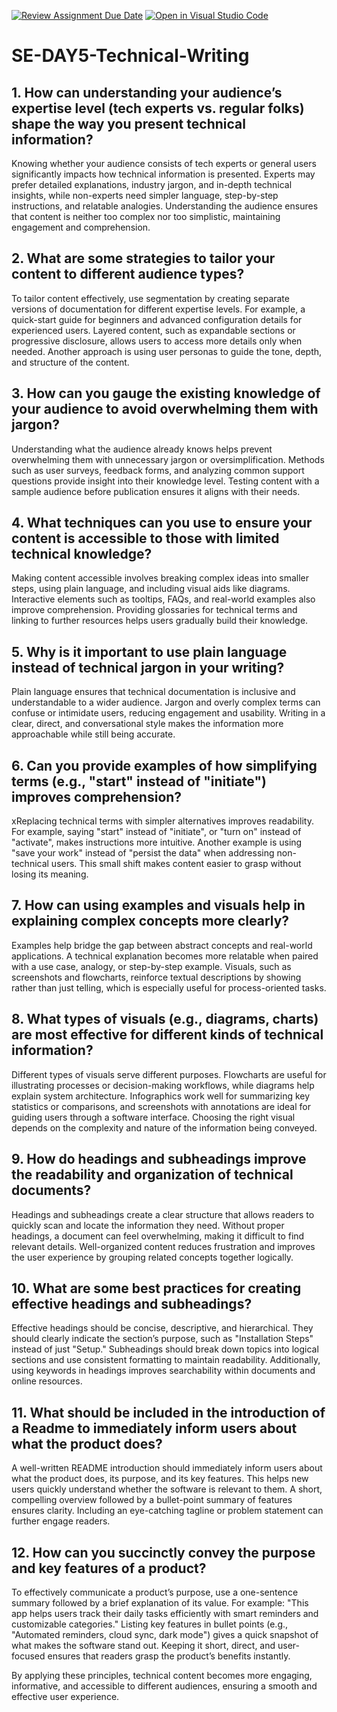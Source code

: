 [![Review Assignment Due Date](https://classroom.github.com/assets/deadline-readme-button-22041afd0340ce965d47ae6ef1cefeee28c7c493a6346c4f15d667ab976d596c.svg)](https://classroom.github.com/a/zsAR-pyY)
[![Open in Visual Studio Code](https://classroom.github.com/assets/open-in-vscode-2e0aaae1b6195c2367325f4f02e2d04e9abb55f0b24a779b69b11b9e10269abc.svg)](https://classroom.github.com/online_ide?assignment_repo_id=18524940&assignment_repo_type=AssignmentRepo)
# SE-DAY5-Technical-Writing
## 1. How can understanding your audience’s expertise level (tech experts vs. regular folks) shape the way you present technical information?
Knowing whether your audience consists of tech experts or general users significantly impacts how technical information is presented. Experts may prefer detailed explanations, industry jargon, and in-depth technical insights, while non-experts need simpler language, step-by-step instructions, and relatable analogies. Understanding the audience ensures that content is neither too complex nor too simplistic, maintaining engagement and comprehension.

## 2. What are some strategies to tailor your content to different audience types?
To tailor content effectively, use segmentation by creating separate versions of documentation for different expertise levels. For example, a quick-start guide for beginners and advanced configuration details for experienced users. Layered content, such as expandable sections or progressive disclosure, allows users to access more details only when needed. Another approach is using user personas to guide the tone, depth, and structure of the content.

## 3. How can you gauge the existing knowledge of your audience to avoid overwhelming them with jargon?
Understanding what the audience already knows helps prevent overwhelming them with unnecessary jargon or oversimplification. Methods such as user surveys, feedback forms, and analyzing common support questions provide insight into their knowledge level. Testing content with a sample audience before publication ensures it aligns with their needs.

## 4. What techniques can you use to ensure your content is accessible to those with limited technical knowledge?
Making content accessible involves breaking complex ideas into smaller steps, using plain language, and including visual aids like diagrams. Interactive elements such as tooltips, FAQs, and real-world examples also improve comprehension. Providing glossaries for technical terms and linking to further resources helps users gradually build their knowledge.

## 5. Why is it important to use plain language instead of technical jargon in your writing?
Plain language ensures that technical documentation is inclusive and understandable to a wider audience. Jargon and overly complex terms can confuse or intimidate users, reducing engagement and usability. Writing in a clear, direct, and conversational style makes the information more approachable while still being accurate.

## 6. Can you provide examples of how simplifying terms (e.g., "start" instead of "initiate") improves comprehension?
xReplacing technical terms with simpler alternatives improves readability. For example, saying "start" instead of "initiate", or "turn on" instead of "activate", makes instructions more intuitive. Another example is using "save your work" instead of "persist the data" when addressing non-technical users. This small shift makes content easier to grasp without losing its meaning.

## 7. How can using examples and visuals help in explaining complex concepts more clearly?
Examples help bridge the gap between abstract concepts and real-world applications. A technical explanation becomes more relatable when paired with a use case, analogy, or step-by-step example. Visuals, such as screenshots and flowcharts, reinforce textual descriptions by showing rather than just telling, which is especially useful for process-oriented tasks.

## 8. What types of visuals (e.g., diagrams, charts) are most effective for different kinds of technical information?
Different types of visuals serve different purposes. Flowcharts are useful for illustrating processes or decision-making workflows, while diagrams help explain system architecture. Infographics work well for summarizing key statistics or comparisons, and screenshots with annotations are ideal for guiding users through a software interface. Choosing the right visual depends on the complexity and nature of the information being conveyed.

## 9. How do headings and subheadings improve the readability and organization of technical documents?
Headings and subheadings create a clear structure that allows readers to quickly scan and locate the information they need. Without proper headings, a document can feel overwhelming, making it difficult to find relevant details. Well-organized content reduces frustration and improves the user experience by grouping related concepts together logically.

## 10. What are some best practices for creating effective headings and subheadings?
Effective headings should be concise, descriptive, and hierarchical. They should clearly indicate the section’s purpose, such as "Installation Steps" instead of just "Setup." Subheadings should break down topics into logical sections and use consistent formatting to maintain readability. Additionally, using keywords in headings improves searchability within documents and online resources.

## 11. What should be included in the introduction of a Readme to immediately inform users about what the product does?
A well-written README introduction should immediately inform users about what the product does, its purpose, and its key features. This helps new users quickly understand whether the software is relevant to them. A short, compelling overview followed by a bullet-point summary of features ensures clarity. Including an eye-catching tagline or problem statement can further engage readers.

## 12. How can you succinctly convey the purpose and key features of a product?
To effectively communicate a product’s purpose, use a one-sentence summary followed by a brief explanation of its value. For example: "This app helps users track their daily tasks efficiently with smart reminders and customizable categories." Listing key features in bullet points (e.g., "Automated reminders, cloud sync, dark mode") gives a quick snapshot of what makes the software stand out. Keeping it short, direct, and user-focused ensures that readers grasp the product’s benefits instantly.

By applying these principles, technical content becomes more engaging, informative, and accessible to different audiences, ensuring a smooth and effective user experience.
